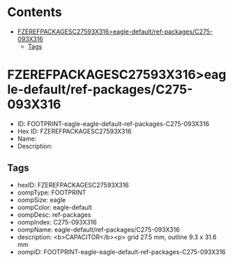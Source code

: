 



Contents
========

* [FZEREFPACKAGESC27593X316>eagle-default/ref-packages/C275-093X316](#fzerefpackagesc27593x316eagle-defaultref-packagesc275-093x316)
	* [Tags](#tags)

# FZEREFPACKAGESC27593X316>eagle-default/ref-packages/C275-093X316

- ID: FOOTPRINT-eagle-eagle-default-ref-packages-C275-093X316
- Hex ID: FZEREFPACKAGESC27593X316
- Name: 
- Description: 

## Tags

- hexID: FZEREFPACKAGESC27593X316
- oompType: FOOTPRINT
- oompSize: eagle
- oompColor: eagle-default
- oompDesc: ref-packages
- oompIndex: C275-093X316
- oompName: eagle-default/ref-packages/C275-093X316
- description: &lt;b&gt;CAPACITOR&lt;/b&gt;&lt;p&gt;&#xD;
grid 27.5 mm, outline 9.3 x 31.6 mm
- oompID: FOOTPRINT-eagle-eagle-default-ref-packages-C275-093X316
